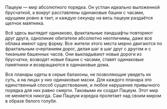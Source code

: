 Пацеум — мир абсолютного порядка. Он устлан идеально выложенной брусчаткой, а вокруг расставлены одинаковые башни с часами, идущими ровно в такт, и каждую секунду на весь пацеум раздаётся щелчок маятника.
 
Всё здесь выглядит одинаково, фрактальные ландшафты повторяют друг друга, одноликие обитатели абсолютно неотличимы, даже все облака имеют одну форму. Все жители этого места мерно двигаются по фрактальным очертаниям дорог, делая шаг в шаг друг с другом и с тиканьем башенных часов. Они выкладывают новые дороги из брусчатки, возводят новые башни с часами, ставят одинаковые памятники и возвращаются в одинаковые дома.
 
Все планары одеты в серые балахоны, не позволяющие увидеть их суть, а на лицах у них одинаковые маски. Для каждого планара это единственный способ существования, и любое нарушение привычного порядка для них равно смерти. Таковыми их создал Пацеум. Этот мир не меняется никогда. Сам Пацеум изредка пролетает над своим миром в образе белого голубя.